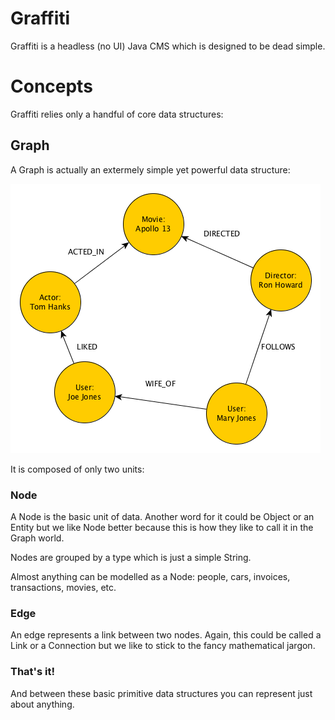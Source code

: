 # Graffiti

Graffiti is a headless (no UI) Java CMS which is designed to be dead simple. 

# Concepts

Graffiti relies only a handful of core data structures: 

## Graph

A Graph is actually an extermely simple yet powerful data structure:

![alt text](graph.png "Graph")

It is composed of only two units:

### Node

A Node is the basic unit of data. Another word for it could be Object or an Entity but we like Node better because this is how they like to call it in the Graph world.

Nodes are grouped by a type which is just a simple String.

Almost anything can be modelled as a Node: people, cars, invoices, transactions, movies, etc.  

### Edge

An edge represents a link between two nodes. Again, this could be called a Link or a Connection but we like to stick to the fancy mathematical jargon.

### That's it!

And between these basic primitive data structures you can represent just about anything.
